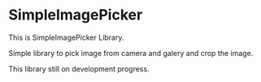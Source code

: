 # SimpleImagePicker

This is SimpleImagePicker Library. 

Simple library to pick image from camera and galery and crop the image.

This library still on development progress. 
